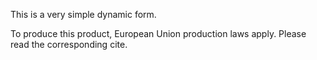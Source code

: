 
This is a very simple dynamic form. 

To produce this product, European Union production laws apply. Please read the corresponding cite.  

